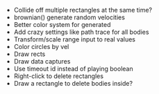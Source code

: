 - Collide off multiple rectangles at the same time?
- brownian() generate random velocities
- Better color system for generated
- Add crazy settings like path trace for all bodies
- Transform/scale range input to real values
- Color circles by vel
- Draw rects
- Draw data captures
- Use timeout id instead of playing boolean
- Right-click to delete rectangles
- Draw a rectangle to delete bodies inside?
